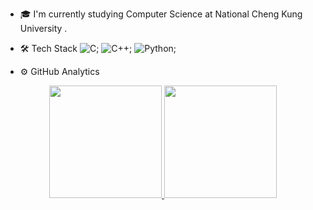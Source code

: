 - 🎓 I'm currently studying Computer Science at National Cheng Kung University .

- 🛠 Tech Stack
![C](https://img.shields.io/badge/-C-05122A?style=flat&logo=C&logoColor=A8B9CC);
![C++](https://img.shields.io/badge/-C++-05122A?style=flat&logo=C%2B%2B&logoColor=00599C);
![Python](https://img.shields.io/badge/-Python-05122A?style=flat&logo=python);

- ⚙️ GitHub Analytics
<p align="center">
    <a href="https://github.com/Jiang0307">
    <img height="180em" src="https://github-readme-stats-eight-theta.vercel.app/api?username=Jiang0307&show_icons=true&theme=dark&include_all_commits=true&count_private=true"/>
    <img height="180em" src="https://github-readme-stats-eight-theta.vercel.app/api/top-langs/?username=Jiang0307&layout=compact&theme=dark"/>
    </a>
</p>